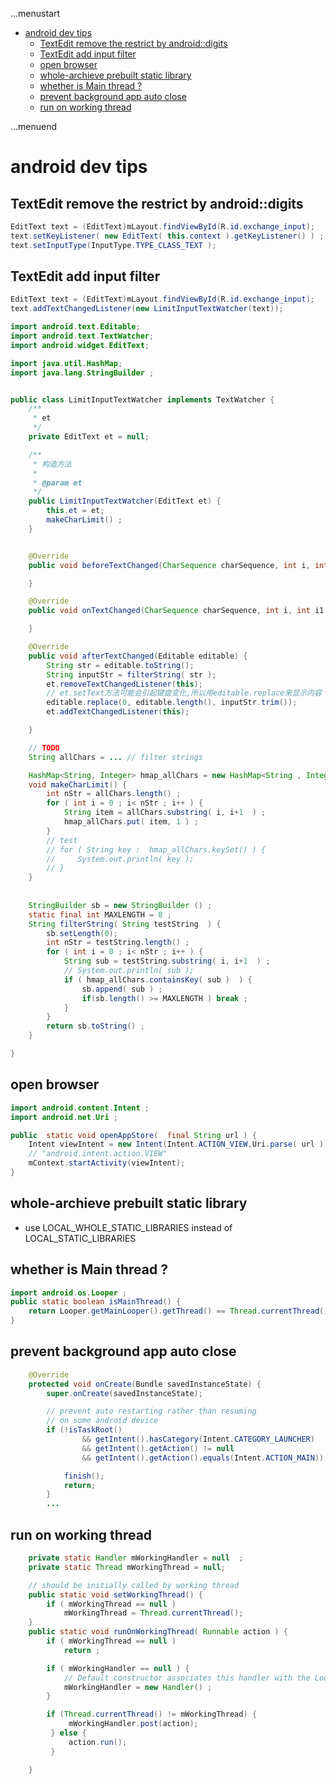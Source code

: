 ...menustart

 - [android dev tips](#cedbb586db72ab93a1b4a11759bb2790)
     - [TextEdit remove the restrict by android::digits](#e0c06a36076f5a0639f1c587a1072b0b)
     - [TextEdit add input filter](#8d305b8ceb34e7bb075ba809c621ba63)
     - [open browser](#36f510971eecdc6dcd92048cb126f598)
     - [whole-archieve prebuilt static library](#55322a5875714b1c278ba95d4d7dca27)
     - [whether is Main thread ?](#a8113f0e4f0db0e8f7a49b9697196e90)
     - [prevent background app auto close](#0f4a700a11434bbd0f28da36dc2ab2e7)
     - [run on working thread](#56b786df876f856f3bdbf37f4eca6a40)

...menuend


<h2 id="cedbb586db72ab93a1b4a11759bb2790"></h2>


# android dev tips

<h2 id="e0c06a36076f5a0639f1c587a1072b0b"></h2>


## TextEdit remove the restrict by android::digits

```java
EditText text = (EditText)mLayout.findViewById(R.id.exchange_input);
text.setKeyListener( new EditText( this.context ).getKeyListener() ) ;
text.setInputType(InputType.TYPE_CLASS_TEXT );
```

<h2 id="8d305b8ceb34e7bb075ba809c621ba63"></h2>


## TextEdit add input filter

```java
EditText text = (EditText)mLayout.findViewById(R.id.exchange_input);
text.addTextChangedListener(new LimitInputTextWatcher(text));
```

```java
import android.text.Editable;
import android.text.TextWatcher;
import android.widget.EditText;

import java.util.HashMap;
import java.lang.StringBuilder ;


public class LimitInputTextWatcher implements TextWatcher {
    /**
     * et
     */
    private EditText et = null;

    /**
     * 构造方法
     *
     * @param et
     */
    public LimitInputTextWatcher(EditText et) {
        this.et = et;
        makeCharLimit() ;
    }


    @Override
    public void beforeTextChanged(CharSequence charSequence, int i, int i1, int i2) {

    }

    @Override
    public void onTextChanged(CharSequence charSequence, int i, int i1, int i2) {

    }

    @Override
    public void afterTextChanged(Editable editable) {
        String str = editable.toString();
        String inputStr = filterString( str );
        et.removeTextChangedListener(this);
        // et.setText方法可能会引起键盘变化,所以用editable.replace来显示内容
        editable.replace(0, editable.length(), inputStr.trim());
        et.addTextChangedListener(this);

    }

    // TODO
    String allChars = ... // filter strings

    HashMap<String, Integer> hmap_allChars = new HashMap<String , Integer>();
    void makeCharLimit() {
        int nStr = allChars.length() ;
        for ( int i = 0 ; i< nStr ; i++ ) {
            String item = allChars.substring( i, i+1  ) ;
            hmap_allChars.put( item, 1 ) ; 
        } 
        // test 
        // for ( String key :  hmap_allChars.keySet() ) {
        //     System.out.println( key );   
        // }
    }
    
    
    StringBuilder sb = new StringBuilder () ;
    static final int MAXLENGTH = 8 ;
    String filterString( String testString  ) {
        sb.setLength(0);
        int nStr = testString.length() ;
        for ( int i = 0 ; i< nStr ; i++ ) {
            String sub = testString.substring( i, i+1  ) ;
            // System.out.println( sub );
            if ( hmap_allChars.containsKey( sub )  ) {
                sb.append( sub ) ;
                if(sb.length() >= MAXLENGTH ) break ;
            }
        } 
        return sb.toString() ;
    }

}
```

<h2 id="36f510971eecdc6dcd92048cb126f598"></h2>


## open browser

```java
import android.content.Intent ;
import android.net.Uri ;

public  static void openAppStore(  final String url ) {
    Intent viewIntent = new Intent(Intent.ACTION_VIEW,Uri.parse( url ));  
    // "android.intent.action.VIEW"
    mContext.startActivity(viewIntent);
}
```

<h2 id="55322a5875714b1c278ba95d4d7dca27"></h2>


## whole-archieve prebuilt static library

 - use LOCAL_WHOLE_STATIC_LIBRARIES  instead of LOCAL_STATIC_LIBRARIES

<h2 id="a8113f0e4f0db0e8f7a49b9697196e90"></h2>


## whether is Main thread ?

```java
import android.os.Looper ;
public static boolean isMainThread() {
    return Looper.getMainLooper().getThread() == Thread.currentThread();
}
```


<h2 id="0f4a700a11434bbd0f28da36dc2ab2e7"></h2>


## prevent background app auto close

```java
    @Override
    protected void onCreate(Bundle savedInstanceState) {
        super.onCreate(savedInstanceState);

        // prevent auto restarting rather than resuming
        // on some android device
        if (!isTaskRoot()
                && getIntent().hasCategory(Intent.CATEGORY_LAUNCHER)
                && getIntent().getAction() != null
                && getIntent().getAction().equals(Intent.ACTION_MAIN)) {

            finish();
            return;
        }
        ...
```

<h2 id="56b786df876f856f3bdbf37f4eca6a40"></h2>


## run on working thread

```java
    private static Handler mWorkingHandler = null  ;
    private static Thread mWorkingThread = null;

    // should be initially called by working thread
    public static void setWorkingThread() {
        if ( mWorkingThread == null )
            mWorkingThread = Thread.currentThread(); 
    }
    public static void runOnWorkingThread( Runnable action ) {
        if ( mWorkingThread == null )
            return ;

        if ( mWorkingHandler == null ) {
            // Default constructor associates this handler with the Looper for the current thread.
            mWorkingHandler = new Handler() ;
        }

        if (Thread.currentThread() != mWorkingThread) {
             mWorkingHandler.post(action);
         } else {
             action.run();
         }

    }
```

